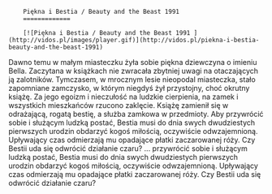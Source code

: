 
        Piękna i Bestia / Beauty and the Beast 1991 
        =============
        
        [![Piękna i Bestia / Beauty and the Beast 1991 ](http://vidos.pl/images/player.gif)](http://vidos.pl/piekna-i-bestia-beauty-and-the-beast-1991)
        
        
 Dawno temu w małym miasteczku żyła sobie piękna dziewczyna o imieniu Bella. Zaczytana w książkach nie zwracała zbytniej uwagi na otaczających ją zalotników. Tymczasem, w mrocznym lesie nieopodal miasteczka, stało zapomniane zamczysko, w którym niegdyś żył przystojny, choć okrutny książę. Za jego egoizm i nieczułość na ludzkie cierpienia, na zamek i wszystkich mieszkańców rzucono zaklęcie. Książę zamienił się w odrażającą, rogatą bestię, a służba zamkowa w przedmioty. Aby przywrócić sobie i służącym ludzką postać, Bestia musi do dnia swych dwudziestych pierwszych urodzin obdarzyć kogoś miłością, oczywiście odwzajemnioną. Upływający czas odmierzają mu opadające płatki zaczarowanej róży. Czy Bestii uda się odwrócić działanie czaru?   ... przywrócić sobie i służącym ludzką postać, Bestia musi do dnia swych dwudziestych pierwszych urodzin obdarzyć kogoś miłością, oczywiście odwzajemnioną. Upływający czas odmierzają mu opadające płatki zaczarowanej róży. Czy Bestii uda się odwrócić działanie czaru?
    